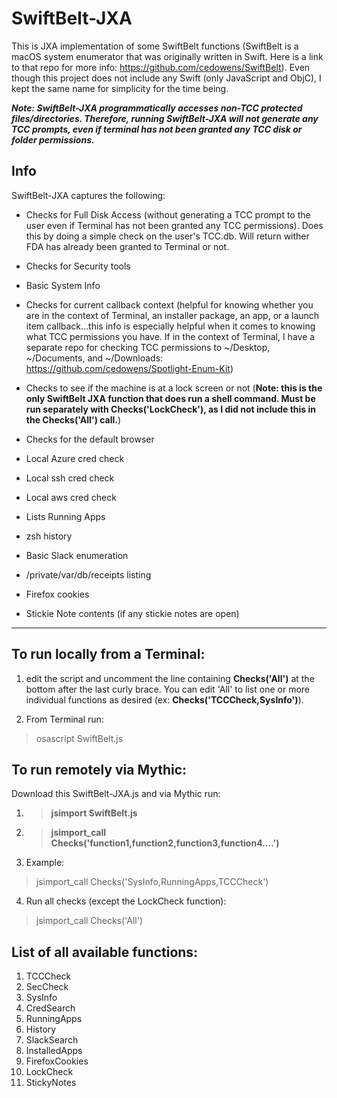 # SwiftBelt-JXA
This is JXA implementation of some SwiftBelt functions (SwiftBelt is a macOS system enumerator that was originally written in Swift. Here is a link to that repo for more info: https://github.com/cedowens/SwiftBelt). Even though this project does not include any Swift (only JavaScript and ObjC), I kept the same name for simplicity for the time being. 

***Note: SwiftBelt-JXA programmatically accesses non-TCC protected files/directories. Therefore, running SwiftBelt-JXA will not generate any TCC prompts, even if terminal has not been granted any TCC disk or folder permissions.***

## Info

SwiftBelt-JXA captures the following:

- Checks for Full Disk Access (without generating a TCC prompt to the user even if Terminal has not been granted any TCC permissions). Does this by doing a simple check on the user's TCC.db. Will return wither FDA has already been granted to Terminal or not.

- Checks for Security tools

- Basic System Info

- Checks for current callback context (helpful for knowing whether you are in the context of Terminal, an installer package, an app, or a launch item callback...this info is especially helpful when it comes to knowing what TCC permissions you have. If in the context of Terminal, I have a separate repo for checking TCC permissions to ~/Desktop, ~/Documents, and ~/Downloads: https://github.com/cedowens/Spotlight-Enum-Kit)

- Checks to see if the machine is at a lock screen or not (**Note: this is the only SwiftBelt JXA function that does run a shell command. Must be run separately with Checks('LockCheck'), as I did not include this in the Checks('All') call.**)

- Checks for the default browser

- Local Azure cred check

- Local ssh cred check

- Local aws cred check

- Lists Running Apps

- zsh history

- Basic Slack enumeration

- /private/var/db/receipts listing

- Firefox cookies
- Stickie Note contents (if any stickie notes are open)

----------------


## To run locally from a Terminal:

1. edit the script and uncomment the line containing **Checks('All')** at the bottom after the last curly brace. You can edit 'All' to list one or more individual functions as desired (ex: **Checks('TCCCheck,SysInfo')**).

2. From Terminal run:  

> osascript SwiftBelt.js

## To run remotely via Mythic:

Download this SwiftBelt-JXA.js and via Mythic run:

1. > **jsimport SwiftBelt.js**
2. > **jsimport_call Checks('function1,function2,function3,function4....')**
3. Example: 

> jsimport_call Checks('SysInfo,RunningApps,TCCCheck')

4. Run all checks (except the LockCheck function): 

> jsimport_call Checks('All')

## List of all available functions:
1. TCCCheck
2. SecCheck
3. SysInfo
4. CredSearch
5. RunningApps
6. History
7. SlackSearch
8. InstalledApps
9. FirefoxCookies
10. LockCheck
11. StickyNotes


